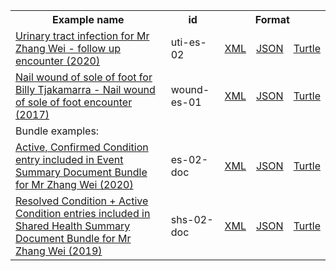 <table class="list" width="100%">            
   <tr>
     <th>Example name</th>
     <th>id</th>
     <th colspan="3">Format</th>
   </tr>
   <tr>
      <td><a href="Condition-uti-es-02.html">Urinary tract infection for Mr Zhang Wei - follow up encounter (2020)</a></td>
      <td>uti-es-02</td>
      <td><a href="Condition-uti-es-02.xml.html">XML</a></td>
      <td><a href="Condition-uti-es-02.json.html">JSON</a></td>
      <td><a href="Condition-uti-es-02.ttl.html">Turtle</a></td>
   </tr>
   <tr>
      <td><a href="Condition-wound-es-01.html">Nail wound of sole of foot for Billy Tjakamarra - Nail wound of sole of foot encounter (2017)</a></td>
      <td>wound-es-01</td>
      <td><a href="Condition-wound-es-01.xml.html">XML</a></td>
      <td><a href="Condition-wound-es-01.json.html">JSON</a></td>
      <td><a href="Condition-wound-es-01.ttl.html">Turtle</a></td>
   </tr>
    <tr>
      <td colspan="5">Bundle examples:</td>
   </tr>
   <tr>
      <td><a href="Bundle-es-02-doc.html">Active, Confirmed Condition entry included in Event Summary Document Bundle for Mr Zhang Wei (2020)</a></td>
      <td>es-02-doc</td>
      <td><a href="Bundle-es-02-doc.xml.html">XML</a></td>
      <td><a href="Bundle-es-02-doc.json.html">JSON</a></td>
      <td><a href="Bundle-es-02-doc.ttl.html">Turtle</a></td>
   </tr>    
   <tr>
      <td><a href="Bundle-shs-02-doc.html">Resolved Condition + Active Condition entries included in Shared Health Summary Document Bundle for Mr Zhang Wei (2019)</a></td>
      <td>shs-02-doc</td>
      <td><a href="Bundle-shs-02-doc.xml.html">XML</a></td>
      <td><a href="Bundle-shs-02-doc.json.html">JSON</a></td>
      <td><a href="Bundle-shs-02-doc.ttl.html">Turtle</a></td>
   </tr>             
</table>